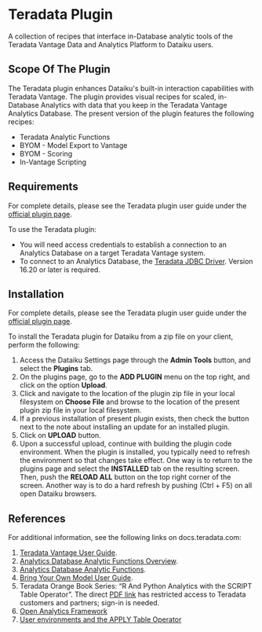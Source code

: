 # Teradata Plugin

A collection of recipes that interface in-Database analytic tools of the Teradata Vantage Data and Analytics Platform to Dataiku users.


## Scope Of The Plugin

The Teradata plugin enhances Dataiku's built-in interaction capabilities with Teradata Vantage.  The plugin provides visual recipes for scaled, in-Database Analytics with data that you keep in the Teradata Vantage Analytics Database.  The present version of the plugin features the following recipes:

* Teradata Analytic Functions
* BYOM - Model Export to Vantage
* BYOM - Scoring
* In-Vantage Scripting


## Requirements

For complete details, please see the Teradata plugin user guide under the [official plugin page](https://www.dataiku.com/product/plugins/teradata).

To use the Teradata plugin:

* You will need access credentials to establish a connection to an Analytics Database on a target Teradata Vantage system.
* To connect to an Analytics Database, the [Teradata JDBC Driver](https://downloads.teradata.com/download/connectivity/jdbc-driver). Version 16.20 or later is required.


## Installation

For complete details, please see the Teradata plugin user guide under the [official plugin page](https://www.dataiku.com/product/plugins/teradata).

To install the Teradata plugin for Dataiku from a zip file on your client, perform the following:

1. Access the Dataiku Settings page through the **Admin Tools** button, and select the **Plugins** tab.
2. On the plugins page, go to the **ADD PLUGIN** menu on the top right, and click on the option **Upload**.
3. Click and navigate to the location of the plugin zip file in your local filesystem on **Choose File** and browse to the location of the present plugin zip file in your local filesystem.
4. If a previous installation of present plugin exists, then check the button next to the note about installing an update for an installed plugin.
5. Click on **UPLOAD** button.
6. Upon a successful upload, continue with building the plugin code environment. When the plugin is installed, you typically need to refresh the environment so that changes take effect. One way is to return to the plugins page and select the **INSTALLED** tab on the resulting screen. Then, push the **RELOAD ALL** button on the top right corner of the screen. Another way is to do a hard refresh by pushing (Ctrl + F5) on all open Dataiku browsers.


## References

For additional information, see the following links on docs.teradata.com:

1. [Teradata Vantage User Guide](https://docs.teradata.com/r/Teradata-VantageTM-User-Guide/June-2022).
2. [Analytics Database Analytic Functions Overview](https://docs.teradata.com/r/Enterprise_IntelliFlex_VMware/Teradata-VantageTM-Analytics-Database-Analytic-Functions-17.20/Introduction-to-Analytics-Database-Analytic-Functions/Analytics-Database-Analytic-Functions-Overview).
3. [Analytics Database Analytic Functions](https://docs.teradata.com/r/Enterprise_IntelliFlex_VMware/Teradata-VantageTM-Analytics-Database-Analytic-Functions-17.20).
4. [Bring Your Own Model User Guide](https://docs.teradata.com/r/Enterprise_IntelliFlex_Lake_VMware/Teradata-VantageTM-Bring-Your-Own-Model-User-Guide).
5. Teradata Orange Book Series: “R And Python Analytics with the SCRIPT Table Operator”. The direct [PDF link](https://docs.teradata.com/v/u/Orange-Book/R-and-Python-Analytics-with-SCRIPT-Table-Operator-Orange-Book-4.4.0) has restricted access to Teradata customers and partners; sign-in is needed.
6. [Open Analytics Framework](https://docs.teradata.com/r/Teradata-VantageCloud-Lake/Analyzing-Your-Data/Build-Scalable-Python-Analytics-with-Open-Analytics-Framework/Introduction-to-Vantage-Open-Analytics/What-is-Open-Analytics-Framework)
7. [User environments and the APPLY Table Operator](https://docs.teradata.com/r/Teradata-VantageCloud-Lake/Analyzing-Your-Data/Build-Scalable-Python-Analytics-with-Open-Analytics-Framework/User-Environments-and-the-APPLY-Table-Operator)
